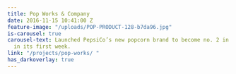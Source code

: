 ```yaml
---
title: Pop Works & Company
date: 2016-11-15 10:41:00 Z
feature-image: "/uploads/POP-PRODUCT-128-b7da96.jpg"
is-carousel: true
carousel-text: Launched PepsiCo’s new popcorn brand to become no. 2 in the market
  in its first week.
link: "/projects/pop-works/ "
has_darkoverlay: true
---
```


